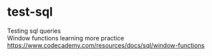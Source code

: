 # test-sql
Testing sql queries <br>
Window functions learning more practice <br>
https://www.codecademy.com/resources/docs/sql/window-functions

